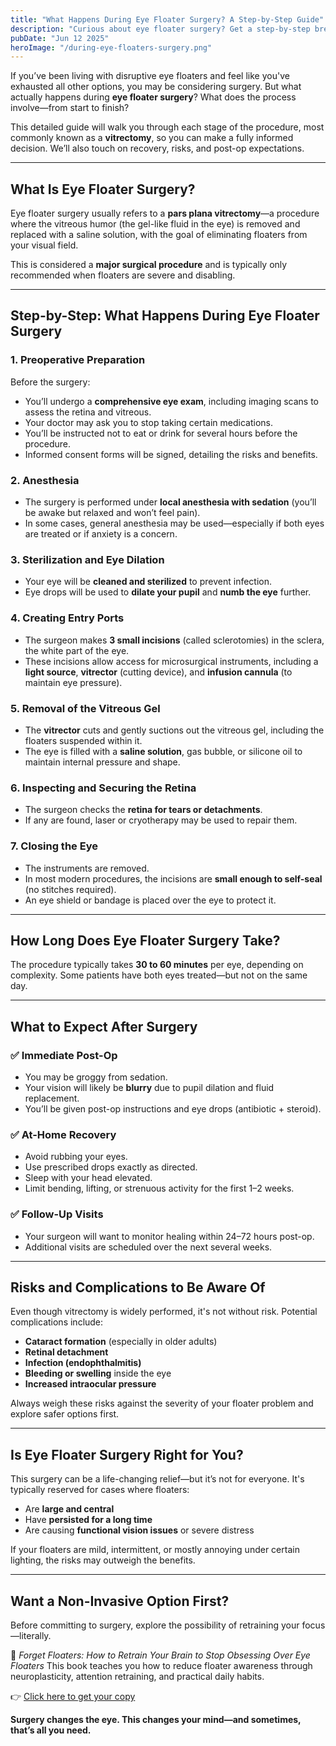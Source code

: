 ```yaml
---
title: "What Happens During Eye Floater Surgery? A Step-by-Step Guide"
description: "Curious about eye floater surgery? Get a step-by-step breakdown of what happens during a vitrectomy, recovery expectations, and key risks."
pubDate: "Jun 12 2025"
heroImage: "/during-eye-floaters-surgery.png"
---
```


If you’ve been living with disruptive eye floaters and feel like you've exhausted all other options, you may be considering surgery. But what actually happens during **eye floater surgery**? What does the process involve—from start to finish?

This detailed guide will walk you through each stage of the procedure, most commonly known as a **vitrectomy**, so you can make a fully informed decision. We’ll also touch on recovery, risks, and post-op expectations.

---

## What Is Eye Floater Surgery?

Eye floater surgery usually refers to a **pars plana vitrectomy**—a procedure where the vitreous humor (the gel-like fluid in the eye) is removed and replaced with a saline solution, with the goal of eliminating floaters from your visual field.

This is considered a **major surgical procedure** and is typically only recommended when floaters are severe and disabling.

---

## Step-by-Step: What Happens During Eye Floater Surgery

### 1. **Preoperative Preparation**

Before the surgery:

* You’ll undergo a **comprehensive eye exam**, including imaging scans to assess the retina and vitreous.
* Your doctor may ask you to stop taking certain medications.
* You’ll be instructed not to eat or drink for several hours before the procedure.
* Informed consent forms will be signed, detailing the risks and benefits.

### 2. **Anesthesia**

* The surgery is performed under **local anesthesia with sedation** (you’ll be awake but relaxed and won’t feel pain).
* In some cases, general anesthesia may be used—especially if both eyes are treated or if anxiety is a concern.

### 3. **Sterilization and Eye Dilation**

* Your eye will be **cleaned and sterilized** to prevent infection.
* Eye drops will be used to **dilate your pupil** and **numb the eye** further.

### 4. **Creating Entry Ports**

* The surgeon makes **3 small incisions** (called sclerotomies) in the sclera, the white part of the eye.
* These incisions allow access for microsurgical instruments, including a **light source**, **vitrector** (cutting device), and **infusion cannula** (to maintain eye pressure).

### 5. **Removal of the Vitreous Gel**

* The **vitrector** cuts and gently suctions out the vitreous gel, including the floaters suspended within it.
* The eye is filled with a **saline solution**, gas bubble, or silicone oil to maintain internal pressure and shape.

### 6. **Inspecting and Securing the Retina**

* The surgeon checks the **retina for tears or detachments**.
* If any are found, laser or cryotherapy may be used to repair them.

### 7. **Closing the Eye**

* The instruments are removed.
* In most modern procedures, the incisions are **small enough to self-seal** (no stitches required).
* An eye shield or bandage is placed over the eye to protect it.

---

## How Long Does Eye Floater Surgery Take?

The procedure typically takes **30 to 60 minutes** per eye, depending on complexity. Some patients have both eyes treated—but not on the same day.

---

## What to Expect After Surgery

### ✅ Immediate Post-Op

* You may be groggy from sedation.
* Your vision will likely be **blurry** due to pupil dilation and fluid replacement.
* You’ll be given post-op instructions and eye drops (antibiotic + steroid).

### ✅ At-Home Recovery

* Avoid rubbing your eyes.
* Use prescribed drops exactly as directed.
* Sleep with your head elevated.
* Limit bending, lifting, or strenuous activity for the first 1–2 weeks.

### ✅ Follow-Up Visits

* Your surgeon will want to monitor healing within 24–72 hours post-op.
* Additional visits are scheduled over the next several weeks.

---

## Risks and Complications to Be Aware Of

Even though vitrectomy is widely performed, it's not without risk. Potential complications include:

* **Cataract formation** (especially in older adults)
* **Retinal detachment**
* **Infection (endophthalmitis)**
* **Bleeding or swelling** inside the eye
* **Increased intraocular pressure**

Always weigh these risks against the severity of your floater problem and explore safer options first.

---

## Is Eye Floater Surgery Right for You?

This surgery can be a life-changing relief—but it’s not for everyone. It's typically reserved for cases where floaters:

* Are **large and central**
* Have **persisted for a long time**
* Are causing **functional vision issues** or severe distress

If your floaters are mild, intermittent, or mostly annoying under certain lighting, the risks may outweigh the benefits.

---

## Want a Non-Invasive Option First?

Before committing to surgery, explore the possibility of retraining your focus—literally.

📘 *Forget Floaters: How to Retrain Your Brain to Stop Obsessing Over Eye Floaters*
This book teaches you how to reduce floater awareness through neuroplasticity, attention retraining, and practical daily habits.

👉 [Click here to get your copy](/)

**Surgery changes the eye. This changes your mind—and sometimes, that’s all you need.**
